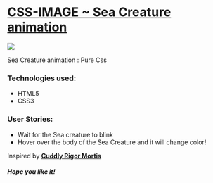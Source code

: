 <h1><a href="https://elena-in-code.github.io/css-image/"><strong>CSS-IMAGE ~ Sea Creature animation </strong></a></h1>
 <img src="https://user-images.githubusercontent.com/30567608/29830333-3dba3afc-8ce2-11e7-871b-d4493902e1df.gif">
 <p>Sea Creature animation : Pure Css</p>
 <h3>Technologies used: </h3>
 <ul>
 	<li>HTML5</li>
 	<li>CSS3</li>
 </ul>
 
 <h3>User Stories: </h3>
 <ul>
 	<li>Wait for the Sea creature to blink</li>
 	<li>Hover over the body of the Sea Creature and it will change color!</li>
 </ul>
 
 <p> Inspired by <a href="https://www.facebook.com/cuddlyrigormortis/photos/a.10155440158664486.1073741825.52558914485/10155649269374486/?type=3&theater"><strong>Cuddly Rigor Mortis</strong></a></p>
 
 <h5>Hope you like it!</h5>
